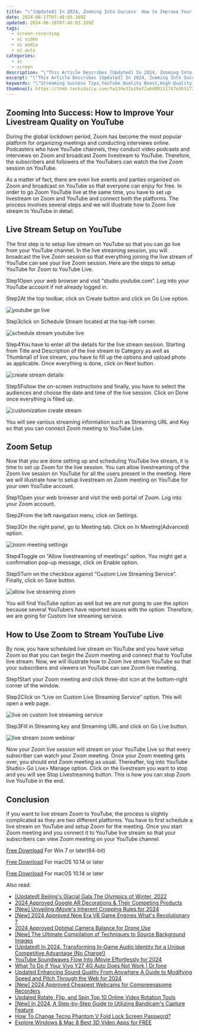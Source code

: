 ```yaml
---
title: "\"[Updated] In 2024, Zooming Into Success  How to Improve Your Livestream Quality on YouTube\""
date: 2024-06-17T07:48:03.169Z
updated: 2024-06-18T07:48:03.169Z
tags: 
  - screen-recording
  - ai video
  - ai audio
  - ai auto
categories: 
  - ai
  - screen
description: "\"This Article Describes [Updated] In 2024, Zooming Into Success: How to Improve Your Livestream Quality on YouTube\""
excerpt: "\"This Article Describes [Updated] In 2024, Zooming Into Success: How to Improve Your Livestream Quality on YouTube\""
keywords: "\"Streaming Success Tips,YouTube Quality Boost,High-Quality Livestreams,Enhance Livestream Video,Zoom Focus Techniques,Clear Livestream Viewing,Professional Stream Image\""
thumbnail: https://thmb.techidaily.com/fa134e33a19af2a6d89131747e3b5172ee7c3295829397bcf7ff50f7e4bad5d7.png
---
```


## Zooming Into Success: How to Improve Your Livestream Quality on YouTube

During the global lockdown period, Zoom has become the most popular platform for organizing meetings and conducting interviews online. Podcasters who have YouTube channels, they conduct video podcasts and interviews on Zoom and broadcast Zoom livestream to YouTube. Therefore, the subscribers and followers of the YouTubers can watch the live Zoom session on YouTube.

As a matter of fact, there are even live events and parties organized on Zoom and broadcast on YouTube so that everyone can enjoy for free. In order to go Zoom YouTube live at the same time, you have to set up livestream on Zoom and YouTube and connect both the platforms. The process involves several steps and we will illustrate how to Zoom live stream to YouTube in detail.

## Live Stream Setup on YouTube

The first step is to setup live stream on YouTube so that you can go live from your YouTube channel. In the live streaming session, you will broadcast the live Zoom session so that everything joining the live stream of YouTube can see your live Zoom session. Here are the steps to setup YouTube for Zoom to YouTube Live.

Step1Open your web browser and visit “studio.youtube.com”. Log into your YouTube account if not already logged in.

Step2At the top toolbar, click on Create button and click on Go Live option.

![youtube go live](https://images.wondershare.com/filmora/article-images/2022/07/zoom-youtube-live-1.jpg)

Step3click on Schedule Stream located at the top-left corner.

![schedule stream youtube live](https://images.wondershare.com/filmora/article-images/2022/07/zoom-youtube-live-2.jpg)

Step4You have to enter all the details for the live stream session. Starting from Title and Description of the live stream to Category as well as Thumbnail of live stream, you have to fill up the options and upload photo as applicable. Once everything is done, click on Next button.

![create stream details](https://images.wondershare.com/filmora/article-images/2022/07/zoom-youtube-live-3.jpg)

Step5Follow the on-screen instructions and finally, you have to select the audiences and choose the date and time of the live session. Click on Done once everything is filled up.

![customization create stream](https://images.wondershare.com/filmora/article-images/2022/07/zoom-youtube-live-4.jpg)

You will see various streaming information such as Streaming URL and Key so that you can connect Zoom meeting to YouTube Live.

## Zoom Setup

Now that you are done setting up and scheduling YouTube live stream, it is time to set up Zoom for the live session. You can allow livestreaming of the Zoom live session on YouTube for all the users present in the meeting. Here we will illustrate how to setup livestream on Zoom meeting on YouTube for your own YouTube account.

Step1Open your web browser and visit the web portal of Zoom. Log into your Zoom account.

Step2From the left navigation menu, click on Settings.

Step3On the right panel, go to Meeting tab. Click on In Meeting(Advanced) option.

![zoom meeting settings](https://images.wondershare.com/filmora/article-images/2022/07/zoom-youtube-live-5.jpg)

Step4Toggle on “Allow livestreaming of meetings” option. You might get a confirmation pop-up message, click on Enable option.

Step5Turn on the checkbox against “Custom Live Streaming Service”. Finally, click on Save button.

![allow live streaming zoom](https://images.wondershare.com/filmora/article-images/2022/07/zoom-youtube-live-6.jpg)

You will find YouTube option as well but we are not going to use the option because several YouTubers have reported issues with the option. Therefore, we are going for Custom live streaming service.

## How to Use Zoom to Stream YouTube Live

By now, you have scheduled live stream on YouTube and you have setup Zoom so that you can begin the Zoom meeting and connect that to YouTube live stream. Now, we will illustrate how to Zoom live stream YouTube so that your subscribers and viewers on YouTube can see Zoom live meeting.

Step1Start your Zoom meeting and click three-dot icon at the bottom-right corner of the window.

Step2Click on “Live on Custom Live Streaming Service” option. This will open a web page.

![live on custom live streaming service](https://images.wondershare.com/filmora/article-images/2022/07/zoom-youtube-live-7.jpg)

Step3Fill in Streaming key and Streaming URL and click on Go Live button.

![live stream zoom webinar](https://images.wondershare.com/filmora/article-images/2022/07/zoom-youtube-live-8.jpg)

Now your Zoom live session will stream on your YouTube Live so that every subscriber can watch your Zoom meeting. Once your Zoom meeting gets over, you should end Zoom meeting as usual. Thereafter, log into YouTube Studio> Go Live> Manage option. Click on the livestream you want to stop and you will see Stop Livestreaming button. This is how you can stop Zoom live YouTube in the end.

## Conclusion

If you want to live stream Zoom to YouTube, the process is slightly complicated as they are two different platforms. You have to first schedule a live stream on YouTube and setup Zoom for the meeting. Once you start Zoom meeting and you connect it to YouTube live stream so that your subscribers can view Zoom meeting on your YouTube channel.

[Free Download](https://tools.techidaily.com/wondershare/filmora/download/) For Win 7 or later(64-bit)

[Free Download](https://tools.techidaily.com/wondershare/filmora/download/) For macOS 10.14 or later

[Free Download](https://tools.techidaily.com/wondershare/filmora/download/) For macOS 10.14 or later

<ins class="adsbygoogle"
     style="display:block"
     data-ad-format="autorelaxed"
     data-ad-client="ca-pub-7571918770474297"
     data-ad-slot="1223367746"></ins>

<ins class="adsbygoogle"
     style="display:block"
     data-ad-format="autorelaxed"
     data-ad-client="ca-pub-7571918770474297"
     data-ad-slot="1223367746"></ins>



<ins class="adsbygoogle"
     style="display:block"
     data-ad-client="ca-pub-7571918770474297"
     data-ad-slot="8358498916"
     data-ad-format="auto"
     data-full-width-responsive="true"></ins>


<span class="atpl-alsoreadstyle">Also read:</span>
<div><ul>
<li><a href="https://fox-access.techidaily.com/updated-beijings-glacial-gala-the-olympics-of-winter-2022/"><u>[Updated] Beijing's Glacial Gala  The Olympics of Winter, 2022</u></a></li>
<li><a href="https://fox-access.techidaily.com/2024-approved-google-ar-decorations-and-their-competing-products/"><u>2024 Approved  Google AR Decorations & Their Competing Products</u></a></li>
<li><a href="https://fox-access.techidaily.com/new-unveiling-imovies-inherent-cropping-rules-for-2024/"><u>[New] Unveiling iMovie's Inherent Cropping Rules for 2024</u></a></li>
<li><a href="https://fox-access.techidaily.com/new-2024-approved-new-era-vr-game-engines-whats-revolutionary/"><u>[New] 2024 Approved  New Era VR Game Engines  What's Revolutionary ?</u></a></li>
<li><a href="https://fox-access.techidaily.com/2024-approved-optimal-camera-balance-for-drone-use/"><u>2024 Approved  Optimal Camera Balance for Drone Use</u></a></li>
<li><a href="https://fox-access.techidaily.com/new-the-ultimate-compilation-of-techniques-to-source-background-images/"><u>[New] The Ultimate Compilation of Techniques to Source Background Images</u></a></li>
<li><a href="https://fox-access.techidaily.com/updated-in-2024-transforming-in-game-audio-identity-for-a-unique-competitive-advantage-no-charge/"><u>[Updated] In 2024, Transforming In-Game Audio Identity for a Unique Competitive Advantage (No Charge!)</u></a></li>
<li><a href="https://facebook-record-videos.techidaily.com/youtube-soundwaves-flow-into-imovie-effortlessly-for-2024/"><u>YouTube Soundwaves Flow Into iMovie Effortlessly for 2024</u></a></li>
<li><a href="https://howto.techidaily.com/what-to-do-if-your-vivo-y27-4g-auto-does-not-work-drfone-by-drfone-fix-android-problems-fix-android-problems/"><u>What To Do if Your Vivo Y27 4G Auto Does Not Work | Dr.fone</u></a></li>
<li><a href="https://voice-adjusting.techidaily.com/updated-enhancing-sound-quality-from-anywhere-a-guide-to-modifying-speed-and-pitch-through-the-web-for-2024/"><u>Updated Enhancing Sound Quality From Anywhere A Guide to Modifying Speed and Pitch Through the Web for 2024</u></a></li>
<li><a href="https://screen-capture.techidaily.com/new-2024-approved-cheapest-webcams-for-compreenasome-recorders/"><u>[New] 2024 Approved  Cheapest Webcams for Compreenasome Recorders</u></a></li>
<li><a href="https://ai-video-apps.techidaily.com/updated-rotate-flip-and-spin-top-10-online-video-rotation-tools/"><u>Updated Rotate, Flip, and Spin Top 10 Online Video Rotation Tools</u></a></li>
<li><a href="https://digital-screen-recording.techidaily.com/new-in-2024-a-step-by-step-guide-to-utilizing-bandicams-capture-feature/"><u>[New] In 2024, A Step-by-Step Guide to Utilizing Bandicam's Capture Feature</u></a></li>
<li><a href="https://unlock-android.techidaily.com/how-to-change-tecno-phantom-v-fold-lock-screen-password-by-drfone-android/"><u>How To Change Tecno Phantom V Fold Lock Screen Password?</u></a></li>
<li><a href="https://extra-lessons.techidaily.com/explore-windows-and-mac-8-best-3d-video-apps-for-free/"><u>Explore Windows & Mac  8 Best 3D Video Apps for FREE</u></a></li>
</ul></div>
